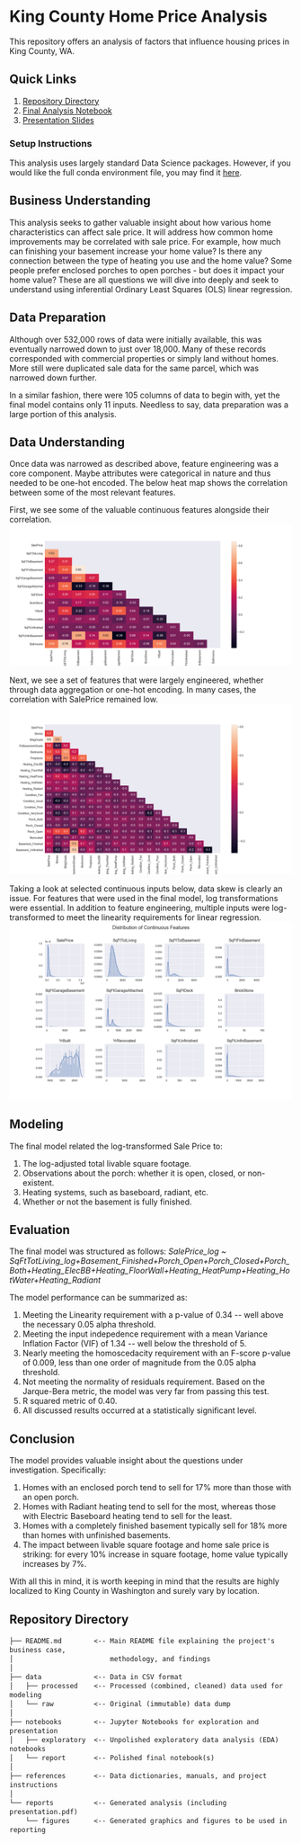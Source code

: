 # King County Home Price Analysis
This repository offers an analysis of factors that influence housing prices in King County, WA.



## Quick Links
1. [Repository Directory](#Repository-Directory)
2. [Final Analysis Notebook](notebooks/report/final_notebook.ipynb)
3. [Presentation Slides](reports/presentation.pdf)

### Setup Instructions
This analysis uses largely standard Data Science packages. However, if you would like the full conda environment file, you may find it [here](src/linreg-env.yml).


## Business Understanding
This analysis seeks to gather valuable insight about how various home characteristics can affect sale price. It will address how common home improvements may be correlated with sale price. For example, how much can finishing your basement increase your home value? Is there any connection between the type of heating you use and the home value? Some people prefer enclosed porches to open porches - but does it impact your home value? These are all questions we will dive into deeply and seek to understand using inferential Ordinary Least Squares (OLS) linear regression. 



## Data Preparation
Although over 532,000 rows of data were initially available, this was eventually narrowed down to just over 18,000. Many of these records corresponded with commercial properties or simply land without homes. More still were duplicated sale data for the same parcel, which was narrowed down further. 

In a similar fashion, there were 105 columns of data to begin with, yet the final model contains only 11 inputs. Needless to say, data preparation was a large portion of this analysis.


## Data Understanding
Once data was narrowed as described above, feature engineering was a core component. Maybe attributes were categorical in nature and thus needed to be one-hot encoded. The below heat map shows the correlation between some of the most relevant features. 

First, we see some of the valuable continuous features alongside their correlation.![correlations_continuous](./references/figures/correlations_continuous.png)


Next, we see a set of features that were largely engineered, whether through data aggregation or one-hot encoding. In many cases, the correlation with SalePrice remained low. ![correlations_continuous](./references/figures/correlations_discrete.png)

Taking a look at selected continuous inputs below, data skew is clearly an issue. For features that were used in the final model, log transformations were essential. In addition to feature engineering, multiple inputs were log-transformed to meet the linearity requirements for linear regression. ![distribution_image](./references/figures/Distribution_of_Continuous_Features.png)




## Modeling
The final model related the log-transformed Sale Price to:
1. The log-adjusted total livable square footage.
2. Observations about the porch: whether it is open, closed, or non-existent.
3. Heating systems, such as baseboard, radiant, etc.
4. Whether or not the basement is fully finished.


## Evaluation
The final model was structured as follows: *SalePrice_log ~ SqFtTotLiving_log+Basement_Finished+Porch_Open+Porch_Closed+Porch_Both+Heating_ElecBB+Heating_FloorWall+Heating_HeatPump+Heating_HotWater+Heating_Radiant*

The model performance can be summarized as:
1. Meeting the Linearity requirement with a p-value of 0.34 -- well above the necessary 0.05 alpha threshold.
2. Meeting the input indepedence requirement with a mean Variance Inflation Factor (VIF) of 1.34 -- well below the threshold of 5.
3. Nearly meeting the homoscedacity requirement with an F-score p-value of 0.009, less than one order of magnitude from the 0.05 alpha threshold.
4. Not meeting the normality of residuals requirement. Based on the Jarque-Bera metric, the model was very far from passing this test.
5. R squared metric of 0.40.
6. All discussed results occurred at a statistically significant level. 


## Conclusion
The model provides valuable insight about the questions under investigation. Specifically:
1. Homes with an enclosed porch tend to sell for 17% more than those with an open porch.
2. Homes with Radiant heating tend to sell for the most, whereas those with Electric Baseboard heating tend to sell for the least.
3. Homes with a completely finished basement typically sell for 18% more than homes with unfinished basements.
4. The impact between livable square footage and home sale price is striking: for every 10% increase in square footage, home value typically increases by 7%. 

With all this in mind, it is worth keeping in mind that the results are highly localized to King County in Washington and surely vary by location.



## Repository Directory

```
├── README.md        <-- Main README file explaining the project's business case,
│                        methodology, and findings
│
├── data             <-- Data in CSV format
│   ├── processed    <-- Processed (combined, cleaned) data used for modeling
│   └── raw          <-- Original (immutable) data dump
│
├── notebooks        <-- Jupyter Notebooks for exploration and presentation
│   ├── exploratory  <-- Unpolished exploratory data analysis (EDA) notebooks
│   └── report       <-- Polished final notebook(s)
│
├── references       <-- Data dictionaries, manuals, and project instructions
│
└── reports          <-- Generated analysis (including presentation.pdf)
    └── figures      <-- Generated graphics and figures to be used in reporting
```